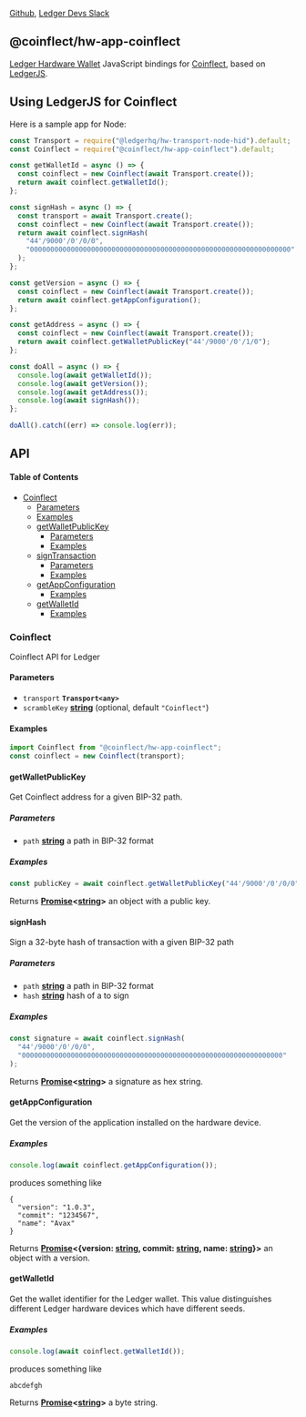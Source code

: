 [Github](https://github.com/LedgerHQ/ledgerjs/),
[Ledger Devs Slack](https://ledger-dev.slack.com/)

## @coinflect/hw-app-coinflect

[Ledger Hardware Wallet](https://www.ledger.com/) JavaScript bindings for [Coinflect](https://www.avalabs.org/), based on [LedgerJS](https://github.com/LedgerHQ/ledgerjs).

## Using LedgerJS for Coinflect

Here is a sample app for Node:

```javascript
const Transport = require("@ledgerhq/hw-transport-node-hid").default;
const Coinflect = require("@coinflect/hw-app-coinflect").default;

const getWalletId = async () => {
  const coinflect = new Coinflect(await Transport.create());
  return await coinflect.getWalletId();
};

const signHash = async () => {
  const transport = await Transport.create();
  const coinflect = new Coinflect(await Transport.create());
  return await coinflect.signHash(
    "44'/9000'/0'/0/0",
    "0000000000000000000000000000000000000000000000000000000000000000"
  );
};

const getVersion = async () => {
  const coinflect = new Coinflect(await Transport.create());
  return await coinflect.getAppConfiguration();
};

const getAddress = async () => {
  const coinflect = new Coinflect(await Transport.create());
  return await coinflect.getWalletPublicKey("44'/9000'/0'/1/0");
};

const doAll = async () => {
  console.log(await getWalletId());
  console.log(await getVersion());
  console.log(await getAddress());
  console.log(await signHash());
};

doAll().catch((err) => console.log(err));
```

## API

#### Table of Contents

- [Coinflect](#coinflect)
  - [Parameters](#parameters)
  - [Examples](#examples)
  - [getWalletPublicKey](#getwalletpublickey)
    - [Parameters](#parameters-1)
    - [Examples](#examples-1)
  - [signTransaction](#signtransaction)
    - [Parameters](#parameters-2)
    - [Examples](#examples-2)
  - [getAppConfiguration](#getappconfiguration)
    - [Examples](#examples-3)
  - [getWalletId](#getwalletid)
    - [Examples](#examples-4)

### Coinflect

Coinflect API for Ledger

#### Parameters

- `transport` **`Transport<any>`**
- `scrambleKey` **[string](https://developer.mozilla.org/docs/Web/JavaScript/Reference/Global_Objects/String)** (optional, default `"Coinflect"`)

#### Examples

```javascript
import Coinflect from "@coinflect/hw-app-coinflect";
const coinflect = new Coinflect(transport);
```

#### getWalletPublicKey

Get Coinflect address for a given BIP-32 path.

##### Parameters

- `path` **[string](https://developer.mozilla.org/docs/Web/JavaScript/Reference/Global_Objects/String)** a path in BIP-32 format

##### Examples

```javascript
const publicKey = await coinflect.getWalletPublicKey("44'/9000'/0'/0/0");
```

Returns **[Promise](https://developer.mozilla.org/docs/Web/JavaScript/Reference/Global_Objects/Promise)&lt;[string](https://developer.mozilla.org/docs/Web/JavaScript/Reference/Global_Objects/String)>** an object with a public key.

#### signHash

Sign a 32-byte hash of transaction with a given BIP-32 path

##### Parameters

- `path` **[string](https://developer.mozilla.org/docs/Web/JavaScript/Reference/Global_Objects/String)** a path in BIP-32 format
- `hash` **[string](https://developer.mozilla.org/docs/Web/JavaScript/Reference/Global_Objects/String)** hash of a to sign

##### Examples

```javascript
const signature = await coinflect.signHash(
  "44'/9000'/0'/0/0",
  "0000000000000000000000000000000000000000000000000000000000000000"
);
```

Returns **[Promise](https://developer.mozilla.org/docs/Web/JavaScript/Reference/Global_Objects/Promise)&lt;[string](https://developer.mozilla.org/docs/Web/JavaScript/Reference/Global_Objects/String)>** a signature as hex string.

#### getAppConfiguration

Get the version of the application installed on the hardware device.

##### Examples

```javascript
console.log(await coinflect.getAppConfiguration());
```

produces something like

```
{
  "version": "1.0.3",
  "commit": "1234567",
  "name": "Avax"
}
```

Returns **[Promise](https://developer.mozilla.org/docs/Web/JavaScript/Reference/Global_Objects/Promise)&lt;{version: [string](https://developer.mozilla.org/docs/Web/JavaScript/Reference/Global_Objects/String), commit: [string](https://developer.mozilla.org/docs/Web/JavaScript/Reference/Global_Objects/String), name: [string](https://developer.mozilla.org/docs/Web/JavaScript/Reference/Global_Objects/String)}>** an object with a version.

#### getWalletId

Get the wallet identifier for the Ledger wallet. This value distinguishes different Ledger hardware devices which have different seeds.

##### Examples

```javascript
console.log(await coinflect.getWalletId());
```

produces something like

```
abcdefgh
```

Returns **[Promise](https://developer.mozilla.org/docs/Web/JavaScript/Reference/Global_Objects/Promise)&lt;[string](https://developer.mozilla.org/docs/Web/JavaScript/Reference/Global_Objects/String)>** a byte string.
